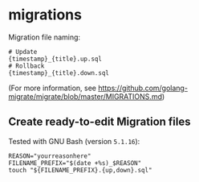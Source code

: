 # migrations

Migration file naming:

```console
# Update
{timestamp}_{title}.up.sql
# Rollback
{timestamp}_{title}.down.sql
```

(For more information, see https://github.com/golang-migrate/migrate/blob/master/MIGRATIONS.md)

## Create ready-to-edit Migration files

Tested with GNU Bash (version `5.1.16`):

```console
REASON="yourreasonhere"
FILENAME_PREFIX="$(date +%s)_$REASON"
touch "${FILENAME_PREFIX}.{up,down}.sql"
```
